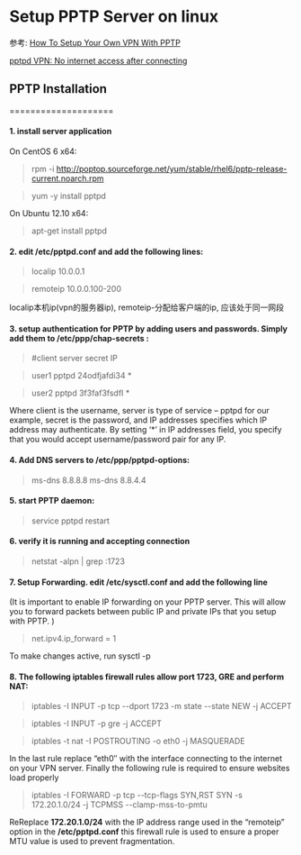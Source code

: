 # Setup PPTP Server on linux

参考:
[How To Setup Your Own VPN With PPTP](https://www.digitalocean.com/community/tutorials/how-to-setup-your-own-vpn-with-pptp)

[pptpd VPN: No internet access after connecting](http://askubuntu.com/questions/492923/pptpd-vpn-no-internet-access-after-connecting)


##  PPTP Installation

====================

#### 1. install server application

On CentOS 6 x64:

> rpm -i http://poptop.sourceforge.net/yum/stable/rhel6/pptp-release-current.noarch.rpm

> yum -y install pptpd

On Ubuntu 12.10 x64:

> apt-get install pptpd
  
#### 2. edit **/etc/pptpd.conf** and add the following lines:

> localip 10.0.0.1

> remoteip 10.0.0.100-200
  
localip本机ip(vpn的服务器ip), remoteip-分配给客户端的ip, 应该处于同一网段

#### 3. setup authentication for PPTP by adding users and passwords. Simply add them to **/etc/ppp/chap-secrets** :

> #client server secret IP

> user1 pptpd 24odfjafdi34 *

> user2 pptpd 3f3faf3fsdfI *

Where client is the username, server is type of service – pptpd for our example, secret is the password, and IP addresses specifies which IP address may authenticate. By setting ‘*’ in IP addresses field, you specify that you would accept username/password pair for any IP.  

#### 4. Add DNS servers to **/etc/ppp/pptpd-options**:

> ms-dns 8.8.8.8
> ms-dns 8.8.4.4

#### 5. start PPTP daemon:

> service pptpd restart

#### 6. verify  it is running and accepting connection

> netstat -alpn | grep :1723

#### 7. Setup Forwarding. edit **/etc/sysctl.conf** and add the following line
(It is important to enable IP forwarding on your PPTP server. This will allow you to forward packets between public IP and private IPs that you setup with PPTP. )

> net.ipv4.ip_forward = 1

To make changes active, run sysctl -p

#### 8. The following iptables firewall rules allow port 1723, GRE and perform NAT:

> iptables -I INPUT -p tcp --dport 1723 -m state --state NEW -j ACCEPT

> iptables -I INPUT -p gre -j ACCEPT

> iptables -t nat -I POSTROUTING -o eth0 -j MASQUERADE

In the last rule replace “eth0″ with the interface connecting to the internet on your VPN server. Finally the following rule is required to ensure websites load properly

> iptables -I FORWARD -p tcp --tcp-flags SYN,RST SYN -s 172.20.1.0/24 -j TCPMSS  --clamp-mss-to-pmtu
  
ReReplace **172.20.1.0/24** with the IP address range used in the “remoteip” option in the **/etc/pptpd.conf** this firewall rule is used to ensure a proper MTU value is used to prevent fragmentation.
